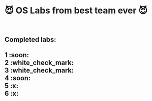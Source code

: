 <strong><h1> :smiling_imp: OS Labs from best team ever :smiling_imp: </h1></strong> <br />
<h2>
<strong>Completed labs:</strong><br />
<br />
1 :soon: <br />
2 :white_check_mark: <br />
3 :white_check_mark: <br />
4 :soon: <br />
5 :x: <br />
6 :x: <br />
</h2>

